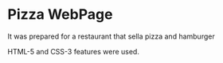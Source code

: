 

<h1>Pizza WebPage</h1>


<p>It was prepared for a restaurant that sella pizza and hamburger</p>

<p>HTML-5 and CSS-3 features were used.</p>






